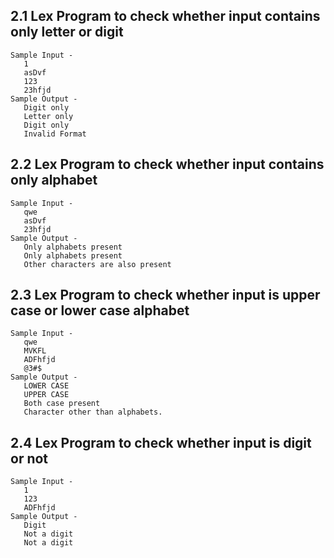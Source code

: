 ## 2.1 Lex Program to check whether input contains only letter or digit 
    Sample Input -
       1
       asDvf
       123
       23hfjd
    Sample Output -
       Digit only
       Letter only
       Digit only
       Invalid Format
       
       
## 2.2 Lex Program to check whether input contains only alphabet
    Sample Input -
       qwe
       asDvf
       23hfjd
    Sample Output -
       Only alphabets present
       Only alphabets present
       Other characters are also present
       
## 2.3 Lex Program to check whether input is upper case or lower case alphabet
    Sample Input -
       qwe
       MVKFL
       ADFhfjd
       @3#$
    Sample Output -
       LOWER CASE
       UPPER CASE
       Both case present
       Character other than alphabets.
       
## 2.4 Lex Program to check whether input is digit or not
    Sample Input -
       1
       123
       ADFhfjd
    Sample Output -
       Digit
       Not a digit
       Not a digit
       
       
